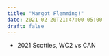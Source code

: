 ```yaml
---
title: "Margot Flemming!"
date: 2021-02-20T21:47:00-05:00
draft: false
---
```

- 2021 Scotties, WC2 vs CAN